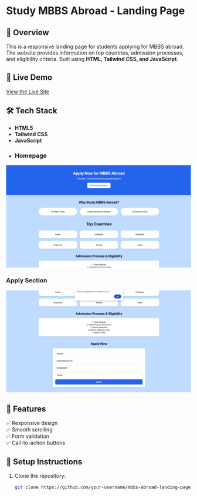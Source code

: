 # Study MBBS Abroad - Landing Page

## 📌 Overview
This is a responsive landing page for students applying for MBBS abroad. The website provides information on top countries, admission processes, and eligibility criteria. Built using **HTML, Tailwind CSS, and JavaScript**.

## 🚀 Live Demo
[View the Live Site](https://your-netlify-or-vercel-link.com)


## 🛠 Tech Stack
- **HTML5**
- **Tailwind CSS**
- **JavaScript**
- ### Homepage
![Homepage](https://github.com/deepikaaselvam/MBBS-STUDY-ABROAD/blob/main/Landing.png)

### Apply Section
![Apply Section](https://github.com/deepikaaselvam/MBBS-STUDY-ABROAD/blob/main/SubmissionPage.png)

## 📌 Features
✅ Responsive design  
✅ Smooth scrolling  
✅ Form validation  
✅ Call-to-action buttons  

## 🚀 Setup Instructions
1. Clone the repository:
   ```sh
   git clone https://github.com/your-username/mbbs-abroad-landing-page.git

